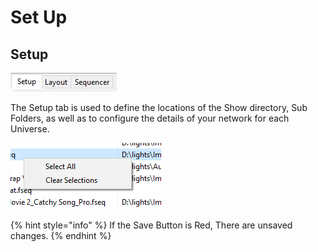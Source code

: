 # Set Up

## **Setup**

![](../../.gitbook/assets/setup-tab.JPG)

The Setup tab is used to define the locations of the Show directory, Sub Folders, as well as to configure the details of your network for each Universe. 

![](../../.gitbook/assets/image%20%28369%29.png)

{% hint style="info" %}
If the Save Button is Red, There are unsaved changes.
{% endhint %}

